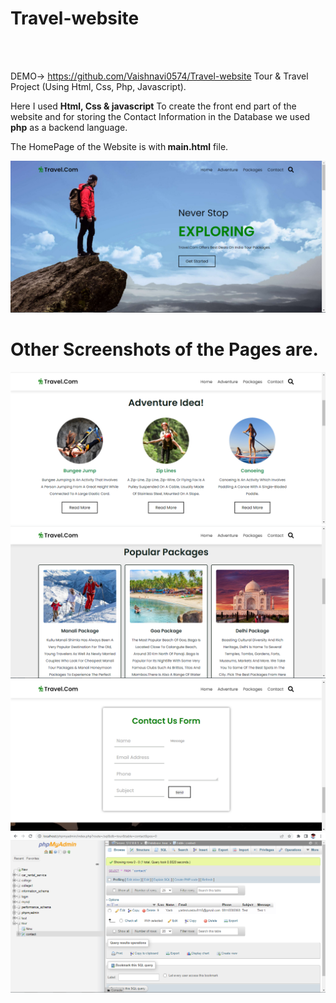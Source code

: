 # Travel-website 
<br></br>

DEMO-> https://github.com/Vaishnavi0574/Travel-website
Tour &amp; Travel Project (Using Html, Css, Php, Javascript).

Here I used <b>Html, Css & javascript</b> To create the front end part of the website and for storing the Contact Information in the Database we used <b>php</b> as a backend language.

The HomePage of the Website is with<b> main.html</b> file.

![alt text](https://github.com/Vaishnavi0574/Travel-website/blob/main/screenshot/home.PNG)

<h1><b>Other Screenshots of the Pages are.</b></h1>

![alt text](https://github.com/Vaishnavi0574/Travel-website/blob/main/screenshot/adventure.PNG)
![alt text](https://github.com/Vaishnavi0574/Travel-website/blob/main/screenshot/package1.PNG)
![alt text](https://github.com/Vaishnavi0574/Travel-website/blob/main/screenshot/contact.PNG)
![alt text](https://github.com/Vaishnavi0574/Travel-website/blob/41fbdc5e5f59c4cc8a395c3cc6e895e6e8bf5449/screenshot/database_contact.PNG)

